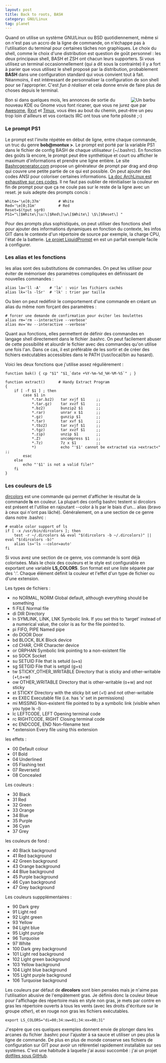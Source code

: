 ```yaml
---
layout: post
title: Back to roots, BASH
category: GNU/Linux
tag: planet
---
```


Quand on utilise un système GNU/Linux ou BSD quotidiennement, même si on n'est
pas un accro de la ligne de commande, on n'échappe pas à l'utilisation du
terminal<!-- more --> pour certaines tâches non graphiques. Le choix du shell, comme le
choix d'une distribution est question de goût personnel : les deux principaux
shell, BASH et ZSH ont chacun leurs supporters. Si vous utilisez un terminal
occasionnellement (qui a dit sous la contrainte) il y a fort à parier que vous
utilisez le shell proposé par la distribution, probablement **BASH** dans une
configuration standard qui vous convient tout à fait. Néanmoins, il est
intéressant de personnaliser la configuration de son shell pour se l'approprier.
C'est *fun à réaliser* et cela donne envie de faire plus de choses depuis le
terminal.

<img src="/images/2015/stallman-code.jpg" alt="Un barbu" style="margin: 0px
20px; float:right;" /> Bon si dans quelques mois, les annonces de sortie du nouveau KDE ou
Gnome vous font ricaner, que vous ne jurez que par
[Awesome](http://awesome.naquadah.org),
[Rxvt](http://sourceforge.net/projects/rxvt) et
[Tmux](http://tmux.sourceforge.net), vous êtes au bout du chemin, peut-être un
peu trop loin d'ailleurs et vos contacts IRC ont tous une forte pilosité ;-)

### Le prompt PS1

Le prompt est l'invite répétée en début de ligne, entre chaque commande, un
truc du genre **bob@montux >**. Le prompt est porté par la variable PS1 dans le
fichier de config BASH de chaque utilisateur (~/.bashrc). En fonction des goûts
là encore, le prompt peut être synthétique et court ou afficher le maximum
d'informations et prendre une ligne entière. Le site
[Bashrcgenerator.com](http://bashrcgenerator.com) propose un générateur de
prompt par drag and drop qui couvre une petite partie de ce qui est possible.
On peut ajouter des codes ANSI pour coloriser certaines informations. [La doc
ArchLinux est exhaustive sur ces
codes](https://wiki.archlinux.org/index.php/Color_Bash_Prompt).  Il ne faut pas
oublier de réinitialiser la couleur en fin de prompt pour que ça ne coule pas
sur le reste de la ligne avec un reset. je suis adepte des prompts concis :

``` shell
White='\e[0;37m'        # White
Red='\e[0;31m'          # Red
Reset=$(tput sgr0)
PS1="\[$White\]\u:\[$Red\]\w\[$White\] \$\[$Reset\] "
```

Pour des prompts plus sophistiqués, on peut utiliser des fonctions shell pour
ajouter des informations dynamiques en fonction du contexte, les infos GIT dans
le contexte d'un répertoire de source par exemple, la charge CPU, l'état de la
batterie. [Le projet LiquidPrompt](https://github.com/nojhan/liquidprompt) en
est un parfait exemple facile à configurer.

### Les alias et les fonctions

les alias sont des substitutions de commandes. On peut les utiliser pour éviter
de mémoriser des paramètres compliquées en définissant de nouvelles commandes :

``` shell
alias la='ll -A'    # 'la' : voir les fichiers cachés
alias lk='ls -lSr'  # 'lk' : trier par taille
```

Ou bien on peut redéfinir le comportement d'une commande en créant un alias du
même nom forçant des paramètres :

``` shell
# forcer une demande de confirmation pour éviter les boulettes
alias rm='rm --interactive --verbose'
alias mv='mv --interactive --verbose'
```

Quant aux fonctions, elles permettent de définir des commandes en langage shell
directement dans le fichier .bashrc. On peut facilement abuser de cette
possibilité et alourdir le fichier avec des commandes qu'on utilise une fois
l'an. Dans ce cas, il est préférable de les sortir et de créer des fichiers
exécutables accessibles dans le PATH (/usr/local/bin au hasard).

Voici les deux fonctions que j'utilise assez régulièrement :

``` shell
function bak() { cp "$1" "$1_`date +%Y-%m-%d_%H-%M-%S`" ; }

function extract()      # Handy Extract Program
{
    if [ -f $1 ] ; then
        case $1 in
            *.tar.bz2)   tar xvjf $1     ;;
            *.tar.gz)    tar xvzf $1     ;;
            *.bz2)       bunzip2 $1      ;;
            *.rar)       unrar x $1      ;;
            *.gz)        gunzip $1       ;;
            *.tar)       tar xvf $1      ;;
            *.tbz2)      tar xvjf $1     ;;
            *.tgz)       tar xvzf $1     ;;
            *.zip)       unzip $1        ;;
            *.Z)         uncompress $1   ;;
            *.7z)        7z x $1         ;;
            *)           echo "'$1' cannot be extracted via >extract<" ;;
        esac
    else
        echo "'$1' is not a valid file!"
    fi
}
```

### Les couleurs de LS

[dircolors](http://linux.die.net/man/1/dircolors) est une commande qui permet
d'afficher le résultat de la commande **ls** en couleur. La plupart des config
bashrc testent si dircolors est présent et l'utilise en rajoutant --color à
ls par le biais d'un... alias (bravo à ceux qui n'ont pas lâché). Généralement,
on a une section de ce genre dans notre .bashrc :

``` shell
# enable color support of ls
if [ -x /usr/bin/dircolors ]; then
    test -r ~/.dircolors && eval "$(dircolors -b ~/.dircolors)" || eval "$(dircolors -b)"
    alias ls='ls --color=auto'
fi
```

Si vous avez une section de ce genre, vos commande ls sont déjà colorisées.
Mais le choix des couleurs et le style est configurable en exportant une
variable **LS_COLORS**. Son format est une liste séparée par des
':'. Chaque élément définit la couleur et l'effet d'un type de fichier ou d'une
extension.

Les types de fichiers :

- no  NORMAL, NORM    Global default, although everything should be something
- fi  FILE    Normal file
- di  DIR Directory
- ln  SYMLINK, LINK, LNK  Symbolic link. If you set this to ‘target’ instead of a numerical value, the color is as for the file pointed to.
- pi  FIFO, PIPE  Named pipe
- do  DOOR    Door
- bd  BLOCK, BLK  Block device
- cd  CHAR, CHR   Character device
- or  ORPHAN  Symbolic link pointing to a non-existent file
- so  SOCK    Socket
- su  SETUID  File that is setuid (u+s)
- sg  SETGID  File that is setgid (g+s)
- tw  STICKY_OTHER_WRITABLE   Directory that is sticky and other-writable (+t,o+w)
- ow  OTHER_WRITABLE  Directory that is other-writable (o+w) and not sticky
- st  STICKY  Directory with the sticky bit set (+t) and not other-writable
- ex  EXEC    Executable file (i.e. has ‘x’ set in permissions)
- mi  MISSING Non-existent file pointed to by a symbolic link (visible when you type ls -l)
- lc  LEFTCODE, LEFT  Opening terminal code
- rc  RIGHTCODE, RIGHT    Closing terminal code
- ec  ENDCODE, END    Non-filename text
- \*.extension Every file using this extension

les effets :

- 00  Default colour
- 01  Bold
- 04  Underlined
- 05  Flashing text
- 07  Reversetd
- 08  Concealed

Les couleurs :

- 30  Black
- 31  Red
- 32  Green
- 33  Orange
- 34  Blue
- 35  Purple
- 36  Cyan
- 37  Grey

les couleurs de fond :

- 40  Black background
- 41  Red background
- 42  Green background
- 43  Orange background
- 44  Blue background
- 45  Purple background
- 46  Cyan background
- 47  Grey background

Les couleurs suppplémentaires :

- 90  Dark grey
- 91  Light red
- 92  Light green
- 93  Yellow
- 94  Light blue
- 95  Light purple
- 96  Turquoise
- 97  White
- 100 Dark grey background
- 101 Light red background
- 102 Light green background
- 103 Yellow background
- 104 Light blue background
- 105 Light purple background
- 106 Turquoise background

Les couleurs par défaut de **dircolors** sont bien pensées mais je n'aime pas
l'utilisation abusive de l'empâtement gras. Je définis donc la couleur bleue
pour l'affichage des répertoire mais en style non gras, je mets par contre en
gras les répertoire ouverts à tous les vents (avec les droits d'écriture sur le
groupe *other*), et en rouge non gras les fichiers exécutables.

``` shell
export LS_COLORS="di=00;34:ow=01;34:ex=00;31"
```

J'espère que ces quelques exemples donnent envie de plonger dans les arcanes du
fichier .bashrc pour l'ajuster à sa sauce et utiliser un peu plus la ligne de
commande. De plus en plus de monde conserve ses fichiers de configuration sur
GIT pour avoir un référentiel rapidement installable sur ses systèmes. C'est
une habitude à laquelle j'ai aussi succombé : j'ai un projet [dotfiles sous
GitHub](https://github.com/kianby/dotfiles).
